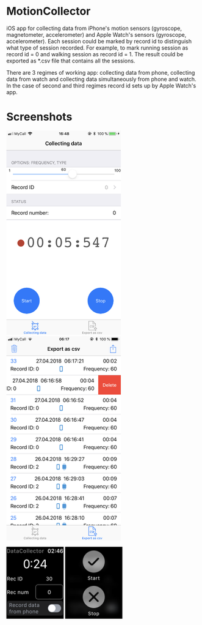 # MotionCollector
iOS app for collecting data from iPhone's motion sensors (gyroscope, magnetometer, accelerometer) and Apple Watch's sensors (gyroscope, accelerometer). Each session could be marked by record id to distinguish what type of session recorded. For example, to mark running session as record id = 0 and walking session as record id = 1. The result could be exported as *.csv file that contains all the sessions. 

There are 3 regimes of working app: collecting data from phone, collecting data from watch and collecting data simultaneously from phone and watch. In the case of second and third regimes record id sets up by Apple Watch's app.

# Screenshots
<p align="left">
  <img src="images/screenshot1.png" width="300">
  <img src="images/screenshot2.png" width="300">
</p>

<p align="left">
  <img src="images/screenshot3.png" width="150">
  <img src="images/screenshot4.png" width="150">
</p>
